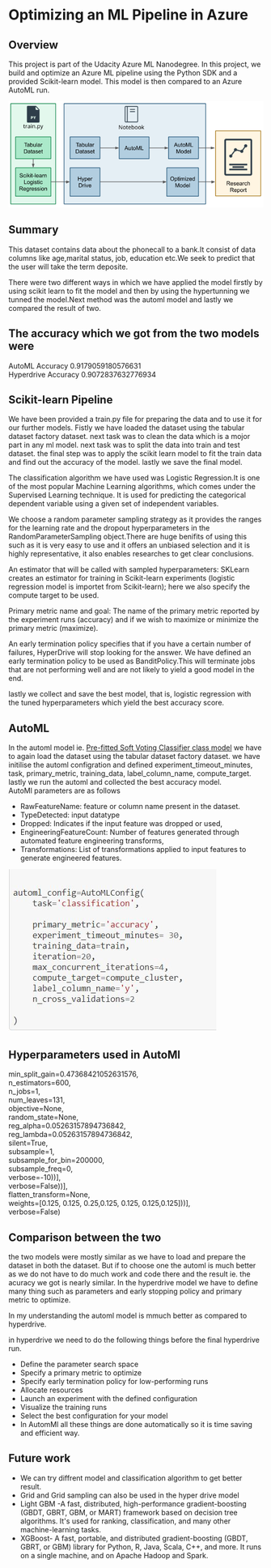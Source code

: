 # Optimizing an ML Pipeline in Azure

## Overview
This project is part of the Udacity Azure ML Nanodegree.
In this project, we build and optimize an Azure ML pipeline using the Python SDK and a provided Scikit-learn model.
This model is then compared to an Azure AutoML run.

![alt text](https://github.com/vaibhavirohilla741/Optimizing-ML-Pipelines/blob/main/img/architecture.png "Logo Title Text 1")

## Summary
This dataset contains data about the phonecall to a bank.It consist of data columns like age,marital status, job, education etc.We seek to predict that the user will take the term deposite.

There were two different ways in which we have applied the model firstly by using scikit learn to fit the model and then by using the hypertunning we tunned the model.Next method was the automl model and lastly we compared the result of two.

## The accuracy which we got from the two models were
AutoML Accuracy 0.9179059180576631<br>
Hyperdrive Accuracy 0.9072837632776934

## Scikit-learn Pipeline
We have been provided a train.py file for preparing the data and to use it for our further models.
Fistly we have loaded the dataset using the tabular dataset factory dataset.
next task was to clean the data which is a mojor part in any ml model.
next task was to split the data into train and test dataset.
the final step was to apply the scikit learn model to fit the train data and find out the accuracy of the model.
lastly we save the final model.

The classification algorithm we have used was Logistic Regression.It is one of the most popular Machine Learning algorithms, which comes under the Supervised Learning technique. It is used for predicting the categorical dependent variable using a given set of independent variables.

We choose a random parameter sampling strategy as it provides the ranges for the learning rate and the dropout hyperparameters in the RandomParameterSampling object.There are huge benifits of using this such as it is very easy to use and it offers an unbiased selection and it is highly representative, it also enables researches to get clear conclusions.

An estimator that will be called with sampled hyperparameters:  SKLearn creates an estimator for training in Scikit-learn experiments (logistic regression model is importet from Scikit-learn); here we also specify the compute target to be used.

Primary metric name and goal: The name of the primary metric reported by the experiment runs (accuracy) and if we wish to maximize or minimize the primary metric (maximize).

An early termination policy specifies that if you have a certain number of failures, HyperDrive will stop looking for the answer.
We have defined an early termination policy to be used as BanditPolicy.This will terminate jobs that are not performing well and are not likely to yield a good model in the end.

lastly we collect and save the best model, that is, logistic regression with the tuned hyperparameters which yield the best accuracy score.

## AutoML
In the automl model ie. <u>Pre-fitted Soft Voting Classifier class model</u> we have to again load the dataset using the tabular dataset factory dataset.
we have initilise the automl configration and defined experiment_timeout_minutes, task, primary_metric, training_data, label_column_name, compute_target.
lastly we run the automl and collected the best accuracy model.<br>
AutoMl parameters are as follows

* RawFeatureName: feature or column name present in the dataset.<br>
* TypeDetected: input datatype<br>
* Dropped: Indicates if the input feature was dropped or used,<br>
* EngineeringFeatureCount: Number of features generated through automated feature engineering transforms,<br>
* Transformations: List of transformations applied to input features to generate engineered features.<br>

![alt text](https://github.com/vaibhavirohilla741/Optimizing-ML-Pipelines/blob/main/img/automl.JPG)

## Hyperparameters used in AutoMl
 min_split_gain=0.47368421052631576,<br>
 n_estimators=600,<br>
 n_jobs=1,<br>
 num_leaves=131,<br>
 objective=None,<br>
 random_state=None,<br>
 reg_alpha=0.05263157894736842,<br>
 reg_lambda=0.05263157894736842,<br>
 silent=True,<br>
 subsample=1,<br>
 subsample_for_bin=200000,<br>
 subsample_freq=0,<br>
 verbose=-10))],<br>
 verbose=False))],<br>
 flatten_transform=None,<br>
 weights=[0.125, 0.125, 0.25,0.125, 0.125, 0.125,0.125]))],<br>
 verbose=False)<br>

## Comparison between the two
the two models were mostly similar as we have to load and prepare the dataset in both the dataset. But if to choose one the automl is much better as we do not have to do much work and code there and the result ie. the acuracy we got is nearly similar.
In the hyperdrive model we have to define many thing such as parameters and early stopping policy and primary metric to optimize.

In my understanding the automl model is mmuch better as compared to hyperdrive. 

in hyperdrive we need to do the following things before the final hyperdrive run.

+ Define the parameter search space<br>
+ Specify a primary metric to optimize<br>
+ Specify early termination policy for low-performing runs<br>
+ Allocate resources<br>
+ Launch an experiment with the defined configuration<br>
+ Visualize the training runs<br>
+ Select the best configuration for your model<br>
+ In AutomMl all these things are done automatically so it is time saving and efficient way.<br>
## Future work
+ We can try diffrent model and classification algorithm to get better result.
+ Grid and Grid sampling can also be used in the hyper drive model
+ Light GBM -A fast, distributed, high-performance gradient-boosting (GBDT, GBRT, GBM, or MART) framework based on decision tree algorithms. It's used for ranking, classification, and many other machine-learning tasks.<br>
+ XGBoost- A fast, portable, and distributed gradient-boosting (GBDT, GBRT, or GBM) library for Python, R, Java, Scala, C++, and more. It runs on a single machine, and on Apache Hadoop and Spark.


